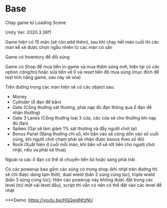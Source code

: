 # Base
Chạy game từ Loading Scene

Unity Ver: 2020.3.38f1

Game hiện có 15 màn (sẽ còn add thêm), sau khi chạy hết màn cuối thì các màn kế sẽ được chọn ngẫu nhiên từ các màn có sẵn

Game có Inventory để đổi súng

Game có Shop để mua tiền in-game và mua thêm súng mới, hiện tại có các option cộng/trừ hoặc sửa tiền về 0 và reset tiến độ mua súng (mục đích để test tính năng game, sau này sẽ xóa)

Trên đường trong các màn hiện sẽ có các object sau:
- Money
- Cylinder (ổ đạn để bắn)
- Gate (Cổng thưởng sát thương, phải nạp đủ đạn thông qua ổ đạn để nhận thưởng)
- Gate 3 Lanes (Cổng thưởng loại 3 cửa, các cửa sẽ cho thưởng khi nạp đủ đạn)
- Spikes (Gai sẽ làm giảm 1% sát thương và đẩy người chơi lại)
- Bonus Panel (Bảng thưởng chỉ số, khi bắn vào sẽ cộng dồn vào số cuối cùng, khi người chơi chạm phải sẽ nhận được bonus theo số đó)
- Rock (Xuất hiện ở cuối mỗi màn, khi bắn vỡ sẽ rớt tiền cho người chơi nhặt, nếu va phải sẽ thua)

Ngoài ra các ổ đạn có thể di chuyển tiến lùi hoặc sang phải trái

Có các powerup bao gồm các súng có trong shop (khi nhặt trên đường thì sẽ chỉ được dùng tạm thời), dual wield (bắn 2 súng cùng lúc), triple wield (bắn 3 súng cùng lúc); Hiện các powerup này không được đặt trong các level (trừ một vài level đầu), script thì vẫn có nên có thể đặt vào các level để nhặt

***Demo: https://youtu.be/HQQeqlNfzNU
